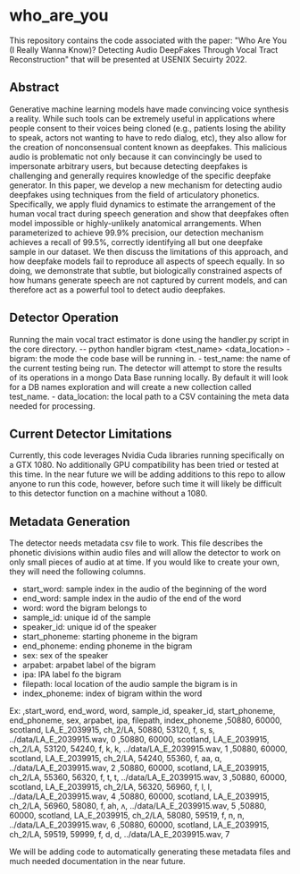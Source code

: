 # who_are_you
This repository contains the code associated with the paper: "Who Are You (I Really Wanna Know)? Detecting Audio DeepFakes Through Vocal Tract Reconstruction" that will be presented at USENIX Secuirty 2022. 

## Abstract 
Generative machine learning models have made convincing voice synthesis a
reality. While such tools can be extremely useful in applications where people
consent to their voices being cloned (e.g., patients losing the ability to
speak, actors not wanting to have to redo dialog, etc), they also allow for the
creation of nonconsensual content known as deepfakes. This malicious audio is
problematic not only because it can convincingly be used to impersonate
arbitrary users, but because detecting deepfakes is challenging and generally
requires knowledge of the specific deepfake generator. In this paper, we develop
a new mechanism for detecting audio deepfakes using techniques from the field of
articulatory phonetics.  Specifically, we apply fluid dynamics to estimate the
arrangement of the human vocal tract during speech generation and show that
deepfakes often model impossible or highly-unlikely anatomical arrangements.
When parameterized to achieve 99.9% precision, our detection
mechanism achieves a recall of 99.5%, correctly identifying all but
one deepfake sample in our dataset. We then discuss the limitations of this
approach, and how deepfake models fail to reproduce all aspects of speech
equally. In so doing, we demonstrate that subtle, but biologically constrained
aspects of how humans generate speech are not captured by current models, and
can therefore act as a powerful tool to detect audio deepfakes.

## Detector Operation
Running the main vocal tract estimator is done using the handler.py script in the core directory. 
  -- python handler bigram <test_name> <data_location>
      - bigram: the mode the code base will be running in. 
      - test_name: the name of the current testing being run. The detector will attempt to store the results of its operations in a mongo Data Base running locally. By default it will look for a DB names exploration and will create a new collection called test_name.
      - data_location: the local path to a CSV containing the meta data needed for processing.
   
## Current Detector Limitations
Currently, this code leverages Nvidia Cuda libraries running specifically on a GTX 1080. No additionally GPU compatibility has been tried or tested at this time. In the near future we will be adding additions to this repo to allow anyone to run this code, however, before such time it will likely be difficult to this detector function on a machine without a 1080. 
      
## Metadata Generation
The detector needs metadata csv file to work. This file describes the phonetic divisions within audio files and will allow the detector to work on only small pieces of audio at at time. If you would like to create your own, they will need the following columns. 
  - start_word: sample index in the audio of the beginning of the word   
  - end_word: sample index in the audio of the end of the word 
  - word: word the bigram belongs to
  - sample_id: unique id of the sample
  - speaker_id: unique id of the speaker
  - start_phoneme: starting phoneme in the bigram
  - end_phoneme: ending phoneme in the bigram
  - sex: sex of the speaker
  - arpabet: arpabet label of the bigram
  - ipa: IPA label fo the bigram
  - filepath: local location of the audio sample the bigram is in
  - index_phoneme: index of bigram within the word

Ex: 
 ,start_word,   end_word,   word,       sample_id,      speaker_id, start_phoneme,  end_phoneme,    sex,    arpabet,    ipa,    filepath,                   index_phoneme
 ,50880,        60000,      scotland,   LA_E_2039915,   ch_2/LA,    50880,          53120,          f,      s,          s,      ../data/LA_E_2039915.wav,       0
 ,50880,        60000,      scotland,   LA_E_2039915,   ch_2/LA,    53120,          54240,          f,      k,          k,      ../data/LA_E_2039915.wav,       1
 ,50880,        60000,      scotland,   LA_E_2039915,   ch_2/LA,    54240,          55360,          f,      aa,         ɑ,      ../data/LA_E_2039915.wav,       2
 ,50880,        60000,      scotland,   LA_E_2039915,   ch_2/LA,    55360,          56320,          f,      t,          t,      ../data/LA_E_2039915.wav,       3
 ,50880,        60000,      scotland,   LA_E_2039915,   ch_2/LA,    56320,          56960,          f,      l,          l,      ../data/LA_E_2039915.wav,       4
 ,50880,        60000,      scotland,   LA_E_2039915,   ch_2/LA,    56960,          58080,          f,      ah,         ʌ,      ../data/LA_E_2039915.wav,       5
 ,50880,        60000,      scotland,   LA_E_2039915,   ch_2/LA,    58080,          59519,          f,      n,          n,      ../data/LA_E_2039915.wav,       6
 ,50880,        60000,      scotland,   LA_E_2039915,   ch_2/LA,    59519,          59999,          f,      d,          d,      ../data/LA_E_2039915.wav,       7

We will be adding code to automatically generating these metadata files and much needed documentation in the near future.
